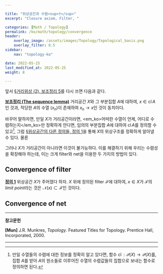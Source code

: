 ```yaml
---

title: "위상공간과 수렴<sup>†</sup>"
excerpt: "Closure axiom, Filter, "

categories: [Math / Topology]
permalink: /ko/math/topology/convergence
header:
    overlay_image: /assets/images/Topology/Topological_basis.png
    overlay_filter: 0.5
sidebar: 
    nav: "topology-ko"

date: 2022-05-25
last_modified_at: 2022-05-25
weight: 8
    
---
```


앞서 [§거리위상 (2), 보조정리 5](#/ko/math/topology/metric_topology_2)를 다시 쓰면 다음과 같다.

<div class="proposition" markdown="1">

<ins id="lem0">**보조정리 (The sequence lemma)**</ins> 거리공간 $X$와 그 부분집합 $A$에 대하여, $x\in\operatorname{cl}A$인 것과, <box>적당한 $A$의 수열 $(x_n)$이 존재하여 $x_n\rightarrow x$인 것</box>이 동치이다.

</div>

바꾸어 말하자면, 만일 $X$가 거리공간이라면, <em_ko>어떠한 수열이 언제, 어디로 수렴하는지</em_ko>만 정확하게 안다면, 임의의 부분집합 $A$에 대하여 $\operatorname{cl}A$를 정의할 수 있고[^1], 그럼 [§위상공간의 다른 정의들, 정의 1](/ko/math/topology/equivalent_definition_of_topology)을 통해 $X$의 위상구조를 정확하게 알아낼 수 있다. 물론 


그러나 $X$가 거리공간이 아니라면 이것이 불가능하다. 이를 해결하기 위해 우리는 수렴성을 확장해야 하는데, 이는 크게 filter와 net을 이용한 두 가지의 방법이 있다.

## Convergence of filter

<div class="definition" markdown="1">

<ins id="df1">**정의 1**</ins> 위상공간 $X$가 주어졌다 하자. $X$ 위에 정의된 filter $\mathcal{F}$에 대하여, $x\in X$가 $\mathcal{F}$의 *limit point*라는 것은 $\mathcal{N}(x)\subset\mathcal{F}$인 것이다. 

</div>


## Convergence of net

---

**참고문헌**

**[Mun]** J.R. Munkres, <i>Topology</i>. Featured Titles for Topology. Prentice Hall, Incorporated, 2000.

---

[^1]: 만일 수열들의 수렴에 대한 정보를 정확히 알고 있다면, 함수 $\operatorname{cl}:\mathcal{P}(X)\rightarrow\mathcal{P}(X)$를, 집합 $A$를 받아 <box>$A$의 원소들로 이루어진 수열의 수렴값들의 집합</box>으로 보내는 함수로 정의하면 된다.